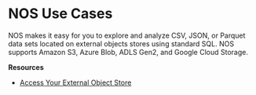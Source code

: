 # NOS Use Cases

NOS makes it easy for you to explore and analyze CSV, JSON, or Parquet data sets located on external objects stores using standard SQL. NOS supports Amazon S3, Azure Blob, ADLS Gen2, and Google Cloud Storage.

**Resources**
 
* [Access Your External Object Store](https://docs.teradata.com/search/all?query=Access+Your+External+Object+Store&content-lang=en-US)